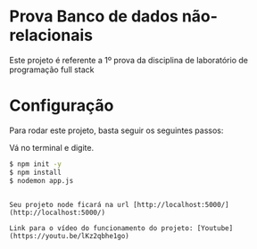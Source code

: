 # Prova Banco de dados não-relacionais
Este projeto é referente a 1º prova da disciplina de laboratório de programação full stack

# Configuração
Para rodar este projeto, basta seguir os seguintes passos:

Vá no terminal e digite.

```bash
$ npm init -y
$ npm install
$ nodemon app.js
```
```

Seu projeto node ficará na url [http://localhost:5000/](http://localhost:5000/)

Link para o vídeo do funcionamento do projeto: [Youtube](https://youtu.be/lKz2qbhe1go)
